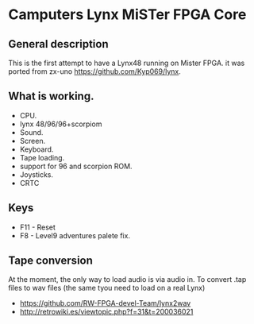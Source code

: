 # Camputers Lynx MiSTer FPGA Core



## General description

This is the first attempt to have a Lynx48 running on Mister FPGA. it was
ported from zx-uno https://github.com/Kyp069/lynx.

## What is working.

* CPU.
* lynx 48/96/96+scorpiom
* Sound.
* Screen.
* Keyboard.
* Tape loading.
* support for 96 and scorpion ROM.
* Joysticks. 
* CRTC


## Keys

* F11 - Reset
* F8  - Level9 adventures palete fix.

## Tape conversion

 At the moment, the only way to load audio is via audio in. To convert .tap
files to wav files (the same tyou need to load on a real Lynx)
* https://github.com/RW-FPGA-devel-Team/lynx2wav
* http://retrowiki.es/viewtopic.php?f=31&t=200036021